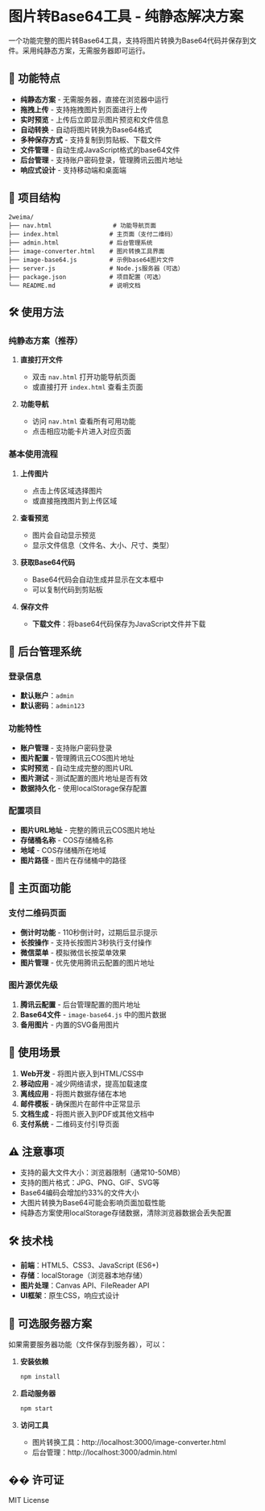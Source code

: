# 图片转Base64工具 - 纯静态解决方案

一个功能完整的图片转Base64工具，支持将图片转换为Base64代码并保存到文件。采用纯静态方案，无需服务器即可运行。

## 🚀 功能特点

- **纯静态方案** - 无需服务器，直接在浏览器中运行
- **拖拽上传** - 支持拖拽图片到页面进行上传
- **实时预览** - 上传后立即显示图片预览和文件信息
- **自动转换** - 自动将图片转换为Base64格式
- **多种保存方式** - 支持复制到剪贴板、下载文件
- **文件管理** - 自动生成JavaScript格式的base64文件
- **后台管理** - 支持账户密码登录，管理腾讯云图片地址
- **响应式设计** - 支持移动端和桌面端

## 📁 项目结构

```
2weima/
├── nav.html                 # 功能导航页面
├── index.html              # 主页面（支付二维码）
├── admin.html              # 后台管理系统
├── image-converter.html    # 图片转换工具界面
├── image-base64.js         # 示例base64图片文件
├── server.js               # Node.js服务器（可选）
├── package.json            # 项目配置（可选）
└── README.md               # 说明文档
```

## 🛠️ 使用方法

### 纯静态方案（推荐）

1. **直接打开文件**
   - 双击 `nav.html` 打开功能导航页面
   - 或直接打开 `index.html` 查看主页面

2. **功能导航**
   - 访问 `nav.html` 查看所有可用功能
   - 点击相应功能卡片进入对应页面

### 基本使用流程

1. **上传图片**
   - 点击上传区域选择图片
   - 或直接拖拽图片到上传区域

2. **查看预览**
   - 图片会自动显示预览
   - 显示文件信息（文件名、大小、尺寸、类型）

3. **获取Base64代码**
   - Base64代码会自动生成并显示在文本框中
   - 可以复制代码到剪贴板

4. **保存文件**
   - **下载文件**：将base64代码保存为JavaScript文件并下载

## 🔐 后台管理系统

### 登录信息
- **默认账户**：`admin`
- **默认密码**：`admin123`

### 功能特性
- **账户管理** - 支持账户密码登录
- **图片配置** - 管理腾讯云COS图片地址
- **实时预览** - 自动生成完整的图片URL
- **图片测试** - 测试配置的图片地址是否有效
- **数据持久化** - 使用localStorage保存配置

### 配置项目
- **图片URL地址** - 完整的腾讯云COS图片地址
- **存储桶名称** - COS存储桶名称
- **地域** - COS存储桶所在地域
- **图片路径** - 图片在存储桶中的路径

## 📱 主页面功能

### 支付二维码页面
- **倒计时功能** - 110秒倒计时，过期后显示提示
- **长按操作** - 支持长按图片3秒执行支付操作
- **微信菜单** - 模拟微信长按菜单效果
- **图片管理** - 优先使用腾讯云配置的图片地址

### 图片源优先级
1. **腾讯云配置** - 后台管理配置的图片地址
2. **Base64文件** - `image-base64.js` 中的图片数据
3. **备用图片** - 内置的SVG备用图片

## 🎯 使用场景

1. **Web开发** - 将图片嵌入到HTML/CSS中
2. **移动应用** - 减少网络请求，提高加载速度
3. **离线应用** - 将图片数据存储在本地
4. **邮件模板** - 确保图片在邮件中正常显示
5. **文档生成** - 将图片嵌入到PDF或其他文档中
6. **支付系统** - 二维码支付引导页面

## ⚠️ 注意事项

- 支持的最大文件大小：浏览器限制（通常10-50MB）
- 支持的图片格式：JPG、PNG、GIF、SVG等
- Base64编码会增加约33%的文件大小
- 大图片转换为Base64可能会影响页面加载性能
- 纯静态方案使用localStorage存储数据，清除浏览器数据会丢失配置

## 🛠️ 技术栈

- **前端**：HTML5、CSS3、JavaScript (ES6+)
- **存储**：localStorage（浏览器本地存储）
- **图片处理**：Canvas API、FileReader API
- **UI框架**：原生CSS，响应式设计

## 🔧 可选服务器方案

如果需要服务器功能（文件保存到服务器），可以：

1. **安装依赖**
   ```bash
   npm install
   ```

2. **启动服务器**
   ```bash
   npm start
   ```

3. **访问工具**
   - 图片转换工具：http://localhost:3000/image-converter.html
   - 后台管理：http://localhost:3000/admin.html

## �� 许可证

MIT License
